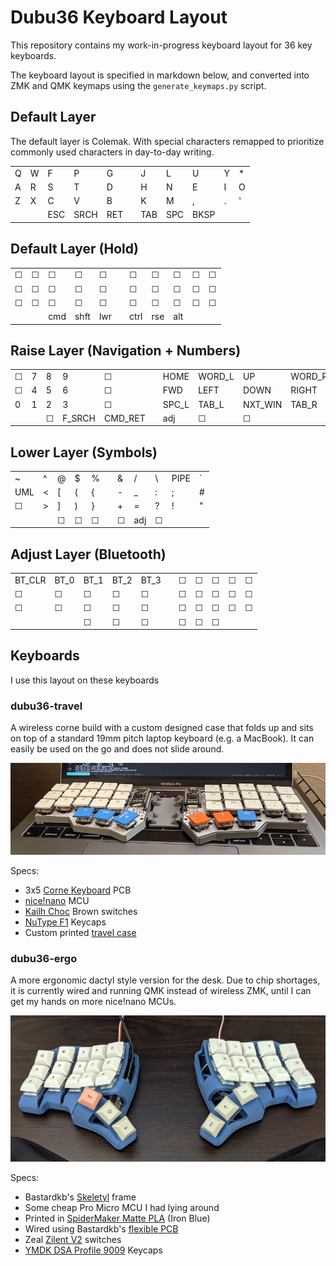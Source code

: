 # Dubu36 Keyboard Layout

This repository contains my work-in-progress keyboard layout for 36 key keyboards.

The keyboard layout is specified in markdown below, and converted into ZMK and QMK
keymaps using the `generate_keymaps.py` script.

## Default Layer

The default layer is Colemak. With special characters remapped to prioritize
commonly used characters in day-to-day writing.

|     |     |     |      |     |     |     |     |      |     |     |
| --- | --- | --- | ---- | --- | --- | --- | --- | ---- | --- | --- |
| Q   | W   | F   | P    | G   |     | J   | L   | U    | Y   | \*  |
| A   | R   | S   | T    | D   |     | H   | N   | E    | I   | O   |
| Z   | X   | C   | V    | B   |     | K   | M   | ,    | .   | '   |
|     |     | ESC | SRCH | RET |     | TAB | SPC | BKSP |     |     |

## Default Layer (Hold)

|     |     |     |      |     |     |      |     |     |     |     |
| --- | --- | --- | ---- | --- | --- | ---- | --- | --- | --- | --- |
| ☐   | ☐   | ☐   | ☐    | ☐   |     | ☐    | ☐   | ☐   | ☐   | ☐   |
| ☐   | ☐   | ☐   | ☐    | ☐   |     | ☐    | ☐   | ☐   | ☐   | ☐   |
| ☐   | ☐   | ☐   | ☐    | ☐   |     | ☐    | ☐   | ☐   | ☐   | ☐   |
|     |     | cmd | shft | lwr |     | ctrl | rse | alt |     |     |

## Raise Layer (Navigation + Numbers)

|     |     |     |        |         |     |       |        |         |        |       |
| --- | --- | --- | ------ | ------- | --- | ----- | ------ | ------- | ------ | ----- |
| ☐   | 7   | 8   | 9      | ☐       |     | HOME  | WORD_L | UP      | WORD_R | END   |
| ☐   | 4   | 5   | 6      | ☐       |     | FWD   | LEFT   | DOWN    | RIGHT  | BCK   |
| 0   | 1   | 2   | 3      | ☐       |     | SPC_L | TAB_L  | NXT_WIN | TAB_R  | SPC_R |
|     |     | ☐   | F_SRCH | CMD_RET |     | adj     | ☐      | ☐       |        |       |

## Lower Layer (Symbols)

|     |     |     |     |     |     |     |     |     |      |     |
| --- | --- | --- | --- | --- | --- | --- | --- | --- | ---- | --- |
| ~   | ^   | @   | $   | %   |     | &   | /   | \   | PIPE | `   |
| UML | <   | [   | (   | {   |     | -   | \_  | :   | ;    | #   |
| ☐   | >   | ]   | )   | }   |     | +   | =   | ?   | !    | "   |
|     |     | ☐   | ☐   | ☐   |     | ☐   | adj | ☐   |      |     |

## Adjust Layer (Bluetooth)

|        |      |      |      |      |     |     |     |     |     |     |
| ------ | ---- | ---- | ---- | ---- | --- | --- | --- | --- | --- | --- |
| BT_CLR | BT_0 | BT_1 | BT_2 | BT_3 |     | ☐   | ☐   | ☐   | ☐   | ☐   |
| ☐      | ☐    | ☐    | ☐    | ☐    |     | ☐   | ☐   | ☐   | ☐   | ☐   |
| ☐      | ☐    | ☐    | ☐    | ☐    |     | ☐   | ☐   | ☐   | ☐   | ☐   |
|        |      | ☐    | ☐    | ☐    |     | ☐   | ☐   | ☐   |     |     |

## Keyboards

I use this layout on these keyboards

### dubu36-travel

A wireless corne build with a custom designed case that folds up and sits on top of a
standard 19mm pitch laptop keyboard (e.g. a MacBook). It can easily be used on the go
and does not slide around.

![dubu36-travel picture](dubu36-travel/dubu36-travel.jpg)

Specs:

- 3x5 [Corne Keyboard](https://github.com/foostan/crkbd) PCB
- [nice!nano](https://nicekeyboards.com/nice-nano/) MCU
- [Kailh Choc](https://mkultra.click/choc-switches) Brown switches
- [NuType F1](https://nuphy.com/collections/shop/products/nutype-f1-aw20-late-summer-night-ver-keycaps) Keycaps
- Custom printed [travel case](dubu36-travel/case)

### dubu36-ergo

A more ergonomic dactyl style version for the desk. Due to chip shortages, it is
currently wired and running QMK instead of wireless ZMK, until I can get my hands on more
nice!nano MCUs.

![dubu36-ergo](dubu36-ergo/dubu36-ergo.jpg)

Specs:

- Bastardkb's [Skeletyl](https://github.com/Bastardkb/Skeletyl) frame
- Some cheap Pro Micro MCU I had lying around
- Printed in [SpiderMaker Matte PLA](https://www.amazon.com/SPIDER-MAKER-Matte-Printer-Filament/dp/B07HWNK53C?th=1) (Iron Blue)
- Wired using Bastardkb's [flexible PCB](https://bastardkb.com/product/flexible-pcb/)
- Zeal [Zilent V2](https://zealpc.net/products/zilent?variant=5894832324646) switches
- [YMDK DSA Profile 9009](https://kbdfans.com/products/dsa-9009-keycaps-set) Keycaps
